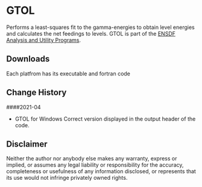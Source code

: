 # GTOL
Performs a least-squares fit to the gamma-energies to obtain level energies and calculates the net feedings to levels. GTOL is part of the [ENSDF Analysis and Utility Programs](https://nds.iaea.org/public/ensdf_pgm/).

## Downloads
Each platfrom has its executable and fortran code

## Change History

####2021-04 
* GTOL for Windows
Correct version displayed in the output header of the code.


## Disclaimer

Neither the author nor anybody else makes any warranty, express or implied, or assumes any legal liability or responsibility for the accuracy, completeness or usefulness of any information disclosed, or represents that its use would not infringe privately owned rights.